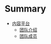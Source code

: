 # Summary

* [内容平台](MarkDown/example.md)
    - [团队介绍](Team.md)
    - [团队成员](team/tuan_dui_cheng_yuan.md)